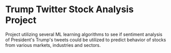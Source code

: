 # Trump Twitter Stock Analysis Project
Project utilizing several ML learning algorithms to see if sentiment analysis of President's Trump's tweets could be utilized
to predict behavior of stocks from various markets, industries and sectors.  
